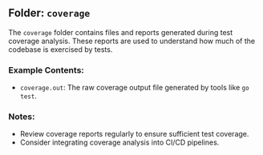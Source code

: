 ## Folder: `coverage`
The `coverage` folder contains files and reports generated during test coverage analysis. These reports are used to understand how much of the codebase is exercised by tests.

### Example Contents:
- `coverage.out`: The raw coverage output file generated by tools like `go test`.

### Notes:
- Review coverage reports regularly to ensure sufficient test coverage.
- Consider integrating coverage analysis into CI/CD pipelines.
